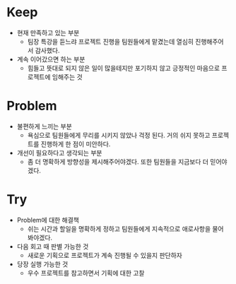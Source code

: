 # Keep
- 현재 만족하고 있는 부분
  - 팀장 특강을 듣느랴 프로젝트 진행을 팀원들에게 맡겼는데 열심히 진행해주어서 감사했다.
- 계속 이어갔으면 하는 부분
  - 힘들고 뜻대로 되지 않은 일이 많을테지만 포기하지 않고 긍정적인 마음으로 프로젝트에 임해주는 것
# Problem
- 불편하게 느끼는 부분
  - 욕심으로 팀원들에게 무리를 시키지 않았나 걱정 된다. 거의 쉬지 못하고 프로젝트를 진행하게 한 점이 미안하다.
- 개선이 필요하다고 생각되는 부분
  - 좀 더 명확하게 방향성을 제시해주어야겠다. 또한 팀원들을 지금보다 더 믿어야겠다.
# Try
- Problem에 대한 해결책
  - 쉬는 시간과 할일을 명확하게 정하고 팀원들에게 지속적으로 애로사항을 물어봐야겠다.
- 다음 회고 때 판별 가능한 것
  - 새로운 기획으로 프로젝트가 계속 진행될 수 있을지 판단하자
- 당장 실행 가능한 것
  - 우수 프로젝트를 참고하면서 기획에 대한 고찰
